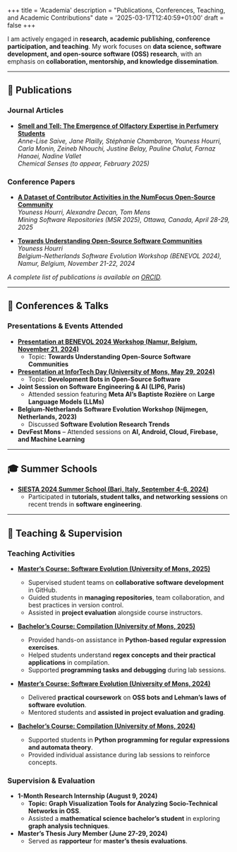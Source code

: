 +++
title = 'Academia'
description = "Publications, Conferences, Teaching, and Academic Contributions"
date = '2025-03-17T12:40:59+01:00'
draft = false
+++

I am actively engaged in **research, academic publishing, conference participation, and teaching**. My work focuses on **data science, software development, and open-source software (OSS) research**, with an emphasis on **collaboration, mentorship, and knowledge dissemination**.

---

## 📄 Publications

### **Journal Articles**
- **[Smell and Tell: The Emergence of Olfactory Expertise in Perfumery Students](https://osf.io/preprints/psyarxiv/98d3w_v2)**  
  *Anne-Lise Saive, Jane Plailly, Stéphanie Chambaron, Youness Hourri, Carla Monin, Zeineb Nhouchi, Justine Belay, Pauline Chalut, Farnaz Hanaei, Nadine Vallet*  
  *Chemical Senses (to appear, February 2025)*  

### **Conference Papers**
- **[A Dataset of Contributor Activities in the NumFocus Open-Source Community](https://orbi.umons.ac.be/handle/20.500.12907/51938)**  
  *Youness Hourri, Alexandre Decan, Tom Mens*  
  *Mining Software Repositories (MSR 2025), Ottawa, Canada, April 28-29, 2025*  

- **[Towards Understanding Open-Source Software Communities](https://orbi.umons.ac.be/handle/20.500.12907/52086)**  
  *Youness Hourri*  
  *Belgium-Netherlands Software Evolution Workshop (BENEVOL 2024), Namur, Belgium, November 21-22, 2024*  

*A complete list of publications is available on [ORCID](https://orcid.org/0009-0000-2068-5041).*

---

## 🎤 Conferences & Talks

### **Presentations & Events Attended**
- **[Presentation at BENEVOL 2024 Workshop (Namur, Belgium, November 21, 2024)](https://benevol2024.github.io/#program)**  
  - Topic: **Towards Understanding Open-Source Software Communities** 
- **[Presentation at InforTech Day (University of Mons, May 29, 2024)](https://informatique-umons.be/genlog/infortech-day-2024/)**  
  - Topic: **Development Bots in Open-Source Software**  
- **Joint Session on Software Engineering & AI (LIP6, Paris)**  
  - Attended session featuring **Meta AI’s Baptiste Rozière** on **Large Language Models (LLMs)**  
- **Belgium-Netherlands Software Evolution Workshop (Nijmegen, Netherlands, 2023)**  
  - Discussed **Software Evolution Research Trends**  
- **DevFest Mons** – Attended sessions on **AI, Android, Cloud, Firebase, and Machine Learning**

---

## 🎓 Summer Schools

- **[SIESTA 2024 Summer School (Bari, Italy, September 4-6, 2024)](https://siesta.si.usi.ch/2024/)**  
  - Participated in **tutorials, student talks, and networking sessions** on recent trends in **software engineering**. 

---

## 🏫 Teaching & Supervision

### **Teaching Activities**
- **[Master’s Course: Software Evolution (University of Mons, 2025)](https://github.com/University-of-Mons/calculator-cucumber-2025)**
  - Supervised student teams on **collaborative software development** in GitHub.  
  - Guided students in **managing repositories**, team collaboration, and best practices in version control.  
  - Assisted in **project evaluation** alongside course instructors.  

- **[Bachelor’s Course: Compilation (University of Mons, 2025)](https://webcontent.umons.ac.be/web/fr/pde/2024-2025/aa/S-INFO-012.htm)**
  - Provided hands-on assistance in **Python-based regular expression exercises**.  
  - Helped students understand **regex concepts and their practical applications** in compilation.  
  - Supported **programming tasks and debugging** during lab sessions.  

- **[Master’s Course: Software Evolution (University of Mons, 2024)](https://github.com/uhourri/Software-Evolution-Practical-Lehmans-Laws)**
  - Delivered **practical coursework** on **OSS bots and Lehman’s laws of software evolution**.  
  - Mentored students and **assisted in project evaluation and grading**.  

- **[Bachelor’s Course: Compilation (University of Mons, 2024)](https://webcontent.umons.ac.be/web/fr/pde/2023-2024/aa/S-INFO-012.htm)**
  - Supported students in **Python programming for regular expressions and automata theory**.  
  - Provided individual assistance during lab sessions to reinforce concepts.  

### **Supervision & Evaluation**
- **1-Month Research Internship (August 9, 2024)**  
  - **Topic:** **Graph Visualization Tools for Analyzing Socio-Technical Networks in OSS**.  
  - Assisted a **mathematical science bachelor’s student** in exploring **graph analysis techniques**.  
- **Master’s Thesis Jury Member (June 27-29, 2024)**  
  - Served as **rapporteur** for **master’s thesis evaluations**.   
